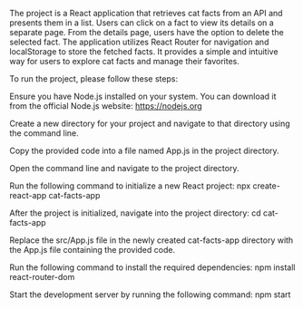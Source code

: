 
The project is a React application that retrieves cat facts from an API and presents them in a list. Users can click on a fact to view its details on a separate page. From the details page, users have the option to delete the selected fact. The application utilizes React Router for navigation and localStorage to store the fetched facts. It provides a simple and intuitive way for users to explore cat facts and manage their favorites.



To run the project, please follow these steps:

Ensure you have Node.js installed on your system. You can download it from the official Node.js website: https://nodejs.org

Create a new directory for your project and navigate to that directory using the command line.

Copy the provided code into a file named App.js in the project directory.

Open the command line and navigate to the project directory.

Run the following command to initialize a new React project: npx create-react-app cat-facts-app


After the project is initialized, navigate into the project directory: cd cat-facts-app

Replace the src/App.js file in the newly created cat-facts-app directory with the App.js file containing the provided code.

Run the following command to install the required dependencies: npm install react-router-dom


Start the development server by running the following command: npm start
